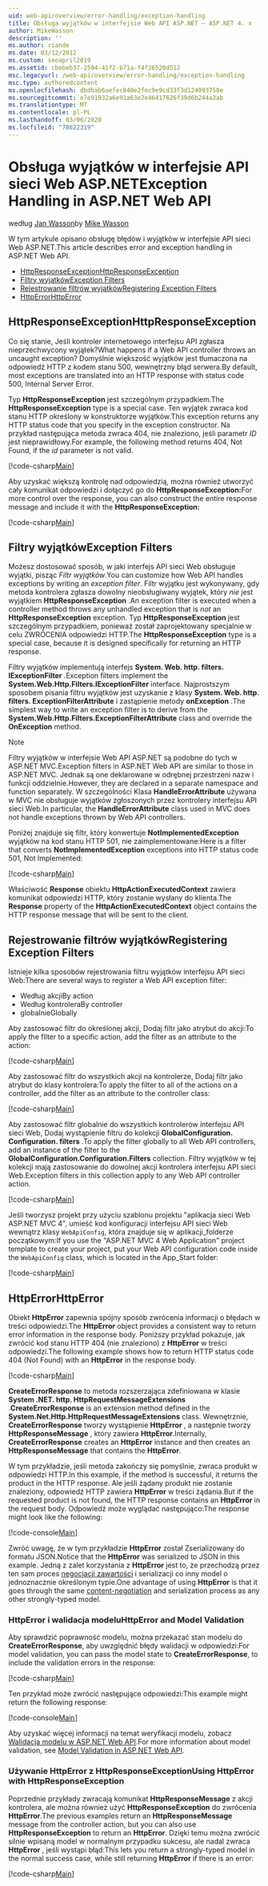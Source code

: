 ```yaml
---
uid: web-api/overview/error-handling/exception-handling
title: Obsługa wyjątków w interfejsie Web API ASP.NET — ASP.NET 4. x
author: MikeWasson
description: ''
ms.author: riande
ms.date: 03/12/2012
ms.custom: seoapril2019
ms.assetid: cbebeb37-2594-41f2-b71a-f4f26520d512
msc.legacyurl: /web-api/overview/error-handling/exception-handling
msc.type: authoredcontent
ms.openlocfilehash: dbdbab6aefec840e2fec9e9cd33f3d124093750e
ms.sourcegitcommit: e7e91932a6e91a63e2e46417626f39d6b244a3ab
ms.translationtype: MT
ms.contentlocale: pl-PL
ms.lasthandoff: 03/06/2020
ms.locfileid: "78622319"
---
```

# <a name="exception-handling-in-aspnet-web-api"></a><span data-ttu-id="791d2-102">Obsługa wyjątków w interfejsie API sieci Web ASP.NET</span><span class="sxs-lookup"><span data-stu-id="791d2-102">Exception Handling in ASP.NET Web API</span></span>

<span data-ttu-id="791d2-103">według [Jan Wasson](https://github.com/MikeWasson)</span><span class="sxs-lookup"><span data-stu-id="791d2-103">by [Mike Wasson](https://github.com/MikeWasson)</span></span>

<span data-ttu-id="791d2-104">W tym artykule opisano obsługę błędów i wyjątków w interfejsie API sieci Web ASP.NET.</span><span class="sxs-lookup"><span data-stu-id="791d2-104">This article describes error and exception handling in ASP.NET Web API.</span></span>

- [<span data-ttu-id="791d2-105">HttpResponseException</span><span class="sxs-lookup"><span data-stu-id="791d2-105">HttpResponseException</span></span>](#httpresponserexception)
- [<span data-ttu-id="791d2-106">Filtry wyjątków</span><span class="sxs-lookup"><span data-stu-id="791d2-106">Exception Filters</span></span>](#exception_filters)
- [<span data-ttu-id="791d2-107">Rejestrowanie filtrów wyjątków</span><span class="sxs-lookup"><span data-stu-id="791d2-107">Registering Exception Filters</span></span>](#registering_exception_filters)
- [<span data-ttu-id="791d2-108">HttpError</span><span class="sxs-lookup"><span data-stu-id="791d2-108">HttpError</span></span>](#httperror)

<a id="httpresponserexception"></a>
## <a name="httpresponseexception"></a><span data-ttu-id="791d2-109">HttpResponseException</span><span class="sxs-lookup"><span data-stu-id="791d2-109">HttpResponseException</span></span>

<span data-ttu-id="791d2-110">Co się stanie, Jeśli kontroler internetowego interfejsu API zgłasza nieprzechwycony wyjątek?</span><span class="sxs-lookup"><span data-stu-id="791d2-110">What happens if a Web API controller throws an uncaught exception?</span></span> <span data-ttu-id="791d2-111">Domyślnie większość wyjątków jest tłumaczona na odpowiedź HTTP z kodem stanu 500, wewnętrzny błąd serwera.</span><span class="sxs-lookup"><span data-stu-id="791d2-111">By default, most exceptions are translated into an HTTP response with status code 500, Internal Server Error.</span></span>

<span data-ttu-id="791d2-112">Typ **HttpResponseException** jest szczególnym przypadkiem.</span><span class="sxs-lookup"><span data-stu-id="791d2-112">The **HttpResponseException** type is a special case.</span></span> <span data-ttu-id="791d2-113">Ten wyjątek zwraca kod stanu HTTP określony w konstruktorze wyjątków.</span><span class="sxs-lookup"><span data-stu-id="791d2-113">This exception returns any HTTP status code that you specify in the exception constructor.</span></span> <span data-ttu-id="791d2-114">Na przykład następująca metoda zwraca 404, nie znaleziono, jeśli parametr *ID* jest nieprawidłowy.</span><span class="sxs-lookup"><span data-stu-id="791d2-114">For example, the following method returns 404, Not Found, if the *id* parameter is not valid.</span></span>

[!code-csharp[Main](exception-handling/samples/sample1.cs)]

<span data-ttu-id="791d2-115">Aby uzyskać większą kontrolę nad odpowiedzią, można również utworzyć cały komunikat odpowiedzi i dołączyć go do **HttpResponseException:**</span><span class="sxs-lookup"><span data-stu-id="791d2-115">For more control over the response, you can also construct the entire response message and include it with the **HttpResponseException:**</span></span> 

[!code-csharp[Main](exception-handling/samples/sample2.cs)]

<a id="exception_filters"></a>
## <a name="exception-filters"></a><span data-ttu-id="791d2-116">Filtry wyjątków</span><span class="sxs-lookup"><span data-stu-id="791d2-116">Exception Filters</span></span>

<span data-ttu-id="791d2-117">Możesz dostosować sposób, w jaki interfejs API sieci Web obsługuje wyjątki, pisząc *Filtr wyjątków*.</span><span class="sxs-lookup"><span data-stu-id="791d2-117">You can customize how Web API handles exceptions by writing an *exception filter*.</span></span> <span data-ttu-id="791d2-118">Filtr wyjątku jest wykonywany, gdy metoda kontrolera zgłasza dowolny nieobsługiwany wyjątek, który *nie* jest wyjątkiem **HttpResponseException** .</span><span class="sxs-lookup"><span data-stu-id="791d2-118">An exception filter is executed when a controller method throws any unhandled exception that is *not* an **HttpResponseException** exception.</span></span> <span data-ttu-id="791d2-119">Typ **HttpResponseException** jest szczególnym przypadkiem, ponieważ został zaprojektowany specjalnie w celu ZWRÓCENIA odpowiedzi HTTP.</span><span class="sxs-lookup"><span data-stu-id="791d2-119">The **HttpResponseException** type is a special case, because it is designed specifically for returning an HTTP response.</span></span>

<span data-ttu-id="791d2-120">Filtry wyjątków implementują interfejs **System. Web. http. filters. IExceptionFilter** .</span><span class="sxs-lookup"><span data-stu-id="791d2-120">Exception filters implement the **System.Web.Http.Filters.IExceptionFilter** interface.</span></span> <span data-ttu-id="791d2-121">Najprostszym sposobem pisania filtru wyjątków jest uzyskanie z klasy **System. Web. http. filters. ExceptionFilterAttribute** i zastąpienie metody **onException** .</span><span class="sxs-lookup"><span data-stu-id="791d2-121">The simplest way to write an exception filter is to derive from the **System.Web.Http.Filters.ExceptionFilterAttribute** class and override the **OnException** method.</span></span>

> [!NOTE]
> <span data-ttu-id="791d2-122">Filtry wyjątków w interfejsie Web API ASP.NET są podobne do tych w ASP.NET MVC.</span><span class="sxs-lookup"><span data-stu-id="791d2-122">Exception filters in ASP.NET Web API are similar to those in ASP.NET MVC.</span></span> <span data-ttu-id="791d2-123">Jednak są one deklarowane w odrębnej przestrzeni nazw i funkcji oddzielnie.</span><span class="sxs-lookup"><span data-stu-id="791d2-123">However, they are declared in a separate namespace and function separately.</span></span> <span data-ttu-id="791d2-124">W szczególności Klasa **HandleErrorAttribute** używana w MVC nie obsługuje wyjątków zgłoszonych przez kontrolery interfejsu API sieci Web.</span><span class="sxs-lookup"><span data-stu-id="791d2-124">In particular, the **HandleErrorAttribute** class used in MVC does not handle exceptions thrown by Web API controllers.</span></span>

<span data-ttu-id="791d2-125">Poniżej znajduje się filtr, który konwertuje **NotImplementedException** wyjątków na kod stanu HTTP 501, nie zaimplementowane:</span><span class="sxs-lookup"><span data-stu-id="791d2-125">Here is a filter that converts **NotImplementedException** exceptions into HTTP status code 501, Not Implemented:</span></span>

[!code-csharp[Main](exception-handling/samples/sample3.cs)]

<span data-ttu-id="791d2-126">Właściwość **Response** obiektu **HttpActionExecutedContext** zawiera komunikat odpowiedzi HTTP, który zostanie wysłany do klienta.</span><span class="sxs-lookup"><span data-stu-id="791d2-126">The **Response** property of the **HttpActionExecutedContext** object contains the HTTP response message that will be sent to the client.</span></span>

<a id="registering_exception_filters"></a>
## <a name="registering-exception-filters"></a><span data-ttu-id="791d2-127">Rejestrowanie filtrów wyjątków</span><span class="sxs-lookup"><span data-stu-id="791d2-127">Registering Exception Filters</span></span>

<span data-ttu-id="791d2-128">Istnieje kilka sposobów rejestrowania filtru wyjątków interfejsu API sieci Web:</span><span class="sxs-lookup"><span data-stu-id="791d2-128">There are several ways to register a Web API exception filter:</span></span>

- <span data-ttu-id="791d2-129">Według akcji</span><span class="sxs-lookup"><span data-stu-id="791d2-129">By action</span></span>
- <span data-ttu-id="791d2-130">Według kontrolera</span><span class="sxs-lookup"><span data-stu-id="791d2-130">By controller</span></span>
- <span data-ttu-id="791d2-131">globalnie</span><span class="sxs-lookup"><span data-stu-id="791d2-131">Globally</span></span>

<span data-ttu-id="791d2-132">Aby zastosować filtr do określonej akcji, Dodaj filtr jako atrybut do akcji:</span><span class="sxs-lookup"><span data-stu-id="791d2-132">To apply the filter to a specific action, add the filter as an attribute to the action:</span></span>

[!code-csharp[Main](exception-handling/samples/sample4.cs)]

<span data-ttu-id="791d2-133">Aby zastosować filtr do wszystkich akcji na kontrolerze, Dodaj filtr jako atrybut do klasy kontrolera:</span><span class="sxs-lookup"><span data-stu-id="791d2-133">To apply the filter to all of the actions on a controller, add the filter as an attribute to the controller class:</span></span>

[!code-csharp[Main](exception-handling/samples/sample5.cs)]

<span data-ttu-id="791d2-134">Aby zastosować filtr globalnie do wszystkich kontrolerów interfejsu API sieci Web, Dodaj wystąpienie filtru do kolekcji **GlobalConfiguration. Configuration. filters** .</span><span class="sxs-lookup"><span data-stu-id="791d2-134">To apply the filter globally to all Web API controllers, add an instance of the filter to the **GlobalConfiguration.Configuration.Filters** collection.</span></span> <span data-ttu-id="791d2-135">Filtry wyjątków w tej kolekcji mają zastosowanie do dowolnej akcji kontrolera interfejsu API sieci Web.</span><span class="sxs-lookup"><span data-stu-id="791d2-135">Exception filters in this collection apply to any Web API controller action.</span></span>

[!code-csharp[Main](exception-handling/samples/sample6.cs)]

<span data-ttu-id="791d2-136">Jeśli tworzysz projekt przy użyciu szablonu projektu "aplikacja sieci Web ASP.NET MVC 4", umieść kod konfiguracji interfejsu API sieci Web wewnątrz klasy `WebApiConfig`, która znajduje się w aplikacji\_folderze początkowym:</span><span class="sxs-lookup"><span data-stu-id="791d2-136">If you use the "ASP.NET MVC 4 Web Application" project template to create your project, put your Web API configuration code inside the `WebApiConfig` class, which is located in the App\_Start folder:</span></span>

[!code-csharp[Main](exception-handling/samples/sample7.cs?highlight=5)]

<a id="httperror"></a>
## <a name="httperror"></a><span data-ttu-id="791d2-137">HttpError</span><span class="sxs-lookup"><span data-stu-id="791d2-137">HttpError</span></span>

<span data-ttu-id="791d2-138">Obiekt **HttpError** zapewnia spójny sposób zwrócenia informacji o błędach w treści odpowiedzi.</span><span class="sxs-lookup"><span data-stu-id="791d2-138">The **HttpError** object provides a consistent way to return error information in the response body.</span></span> <span data-ttu-id="791d2-139">Poniższy przykład pokazuje, jak zwrócić kod stanu HTTP 404 (nie znaleziono) z **HttpError** w treści odpowiedzi.</span><span class="sxs-lookup"><span data-stu-id="791d2-139">The following example shows how to return HTTP status code 404 (Not Found) with an **HttpError** in the response body.</span></span>

[!code-csharp[Main](exception-handling/samples/sample8.cs)]

<span data-ttu-id="791d2-140">**CreateErrorResponse** to metoda rozszerzająca zdefiniowana w klasie **System .NET. http. HttpRequestMessageExtensions** .</span><span class="sxs-lookup"><span data-stu-id="791d2-140">**CreateErrorResponse** is an extension method defined in the **System.Net.Http.HttpRequestMessageExtensions** class.</span></span> <span data-ttu-id="791d2-141">Wewnętrznie, **CreateErrorResponse** tworzy wystąpienie **HttpError** , a następnie tworzy **HttpResponseMessage** , który zawiera **HttpError**.</span><span class="sxs-lookup"><span data-stu-id="791d2-141">Internally, **CreateErrorResponse** creates an **HttpError** instance and then creates an **HttpResponseMessage** that contains the **HttpError**.</span></span>

<span data-ttu-id="791d2-142">W tym przykładzie, jeśli metoda zakończy się pomyślnie, zwraca produkt w odpowiedzi HTTP.</span><span class="sxs-lookup"><span data-stu-id="791d2-142">In this example, if the method is successful, it returns the product in the HTTP response.</span></span> <span data-ttu-id="791d2-143">Ale jeśli żądany produkt nie zostanie znaleziony, odpowiedź HTTP zawiera **HttpError** w treści żądania.</span><span class="sxs-lookup"><span data-stu-id="791d2-143">But if the requested product is not found, the HTTP response contains an **HttpError** in the request body.</span></span> <span data-ttu-id="791d2-144">Odpowiedź może wyglądać następująco:</span><span class="sxs-lookup"><span data-stu-id="791d2-144">The response might look like the following:</span></span>

[!code-console[Main](exception-handling/samples/sample9.cmd)]

<span data-ttu-id="791d2-145">Zwróć uwagę, że w tym przykładzie **HttpError** został Zserializowany do formatu JSON.</span><span class="sxs-lookup"><span data-stu-id="791d2-145">Notice that the **HttpError** was serialized to JSON in this example.</span></span> <span data-ttu-id="791d2-146">Jedną z zalet korzystania z **HttpError** jest to, że przechodzą przez ten sam proces [negocjacji zawartości](../formats-and-model-binding/content-negotiation.md) i serializacji co inny model o jednoznacznie określonym typie.</span><span class="sxs-lookup"><span data-stu-id="791d2-146">One advantage of using **HttpError** is that it goes through the same [content-negotiation](../formats-and-model-binding/content-negotiation.md) and serialization process as any other strongly-typed model.</span></span>

### <a name="httperror-and-model-validation"></a><span data-ttu-id="791d2-147">HttpError i walidacja modelu</span><span class="sxs-lookup"><span data-stu-id="791d2-147">HttpError and Model Validation</span></span>

<span data-ttu-id="791d2-148">Aby sprawdzić poprawność modelu, można przekazać stan modelu do **CreateErrorResponse**, aby uwzględnić błędy walidacji w odpowiedzi:</span><span class="sxs-lookup"><span data-stu-id="791d2-148">For model validation, you can pass the model state to **CreateErrorResponse**, to include the validation errors in the response:</span></span>

[!code-csharp[Main](exception-handling/samples/sample10.cs)]

<span data-ttu-id="791d2-149">Ten przykład może zwrócić następujące odpowiedzi:</span><span class="sxs-lookup"><span data-stu-id="791d2-149">This example might return the following response:</span></span>

[!code-console[Main](exception-handling/samples/sample11.cmd)]

<span data-ttu-id="791d2-150">Aby uzyskać więcej informacji na temat weryfikacji modelu, zobacz [Walidacja modelu w ASP.NET Web API](../formats-and-model-binding/model-validation-in-aspnet-web-api.md).</span><span class="sxs-lookup"><span data-stu-id="791d2-150">For more information about model validation, see [Model Validation in ASP.NET Web API](../formats-and-model-binding/model-validation-in-aspnet-web-api.md).</span></span>

### <a name="using-httperror-with-httpresponseexception"></a><span data-ttu-id="791d2-151">Używanie HttpError z HttpResponseException</span><span class="sxs-lookup"><span data-stu-id="791d2-151">Using HttpError with HttpResponseException</span></span>

<span data-ttu-id="791d2-152">Poprzednie przykłady zwracają komunikat **HttpResponseMessage** z akcji kontrolera, ale można również użyć **HttpResponseException** do zwrócenia **HttpError**.</span><span class="sxs-lookup"><span data-stu-id="791d2-152">The previous examples return an **HttpResponseMessage** message from the controller action, but you can also use **HttpResponseException** to return an **HttpError**.</span></span> <span data-ttu-id="791d2-153">Dzięki temu można zwrócić silnie wpisaną model w normalnym przypadku sukcesu, ale nadal zwraca **HttpError** , jeśli wystąpi błąd:</span><span class="sxs-lookup"><span data-stu-id="791d2-153">This lets you return a strongly-typed model in the normal success case, while still returning **HttpError** if there is an error:</span></span>

[!code-csharp[Main](exception-handling/samples/sample12.cs)]
